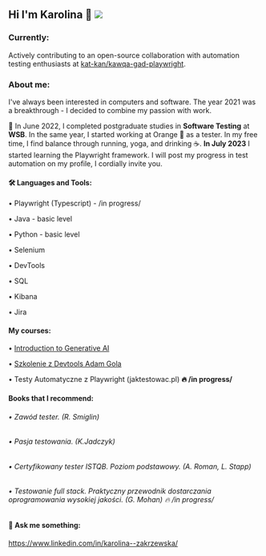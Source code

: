 ## Hi I'm Karolina 👋 ![](https://komarev.com/ghpvc/?username=KarolinaZakrzewska&color=brightgreen)

### Currently: 
Actively contributing to an open-source collaboration with automation testing enthusiasts at [kat-kan/kawqa-gad-playwright](https://github.com/kat-kan/kawqa-gad-playwright).

### About me:
I've always been interested in computers and software. The year 2021 was a breakthrough - I decided to combine my passion with work.

🌱 In June 2022, I completed postgraduate studies in **Software Testing** at **WSB**.
In the same year, I started working at Orange :orange_book: as a tester. 
In my free time, I find balance through running, yoga, and drinking ☕. **In July 2023** I started learning the Playwright framework.
I will post my progress in test automation on my profile, I cordially invite you.






#### 🛠 Languages and Tools:
•	Playwright (Typescript) - /in progress/
    
•	Java - basic level
    
•	Python - basic level
    
•	Selenium 
    
• DevTools
    
•	SQL
    
•	Kibana
    
•	Jira 


#### My courses:
•  [Introduction to Generative AI](https://www.cloudskillsboost.google/public_profiles/60b2188a-1896-4714-87db-0b4c520de736/badges/6491599?utm_medium=social&utm_source=linkedin&utm_campaign=ql-social-share)

•  [Szkolenie z Devtools Adam Gola](https://drive.google.com/file/d/1oq0pAcEZsjjfco_1t06qeCkwFNLyuTN6/view)

•  Testy Automatyczne z Playwright (jaktestowac.pl) **:fire:  /in progress/**

#### Books that I recommend:
###### • Zawód tester. (R. Smiglin)
###### • Pasja testowania. (K.Jadczyk)
###### • Certyfikowany tester ISTQB. Poziom podstawowy. (A. Roman, L. Stapp)
###### • Testowanie full stack. Praktyczny przewodnik dostarczania oprogramowania wysokiej jakości. (G. Mohan) :fire:  /in progress/

#### 💬 Ask me something: 

https://www.linkedin.com/in/karolina--zakrzewska/



